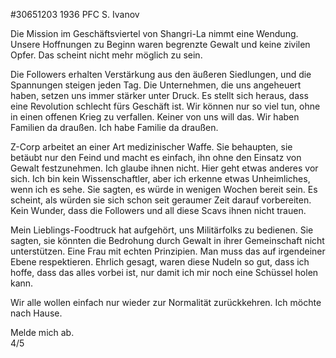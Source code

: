#30651203 1936 PFC S. Ivanov  

Die Mission im Geschäftsviertel von Shangri-La nimmt eine Wendung. Unsere Hoffnungen zu Beginn waren begrenzte Gewalt und keine zivilen Opfer. Das scheint nicht mehr möglich zu sein.

Die Followers erhalten Verstärkung aus den äußeren Siedlungen, und die Spannungen steigen jeden Tag. Die Unternehmen, die uns angeheuert haben, setzen uns immer stärker unter Druck. Es stellt sich heraus, dass eine Revolution schlecht fürs Geschäft ist. Wir können nur so viel tun, ohne in einen offenen Krieg zu verfallen. Keiner von uns will das. Wir haben Familien da draußen. Ich habe Familie da draußen.

Z-Corp arbeitet an einer Art medizinischer Waffe. Sie behaupten, sie betäubt nur den Feind und macht es einfach, ihn ohne den Einsatz von Gewalt festzunehmen. Ich glaube ihnen nicht. Hier geht etwas anderes vor sich. Ich bin kein Wissenschaftler, aber ich erkenne etwas Unheimliches, wenn ich es sehe. Sie sagten, es würde in wenigen Wochen bereit sein. Es scheint, als würden sie sich schon seit geraumer Zeit darauf vorbereiten. Kein Wunder, dass die Followers und all diese Scavs ihnen nicht trauen.

Mein Lieblings-Foodtruck hat aufgehört, uns Militärfolks zu bedienen. Sie sagten, sie könnten die Bedrohung durch Gewalt in ihrer Gemeinschaft nicht unterstützen. Eine Frau mit echten Prinzipien. Man muss das auf irgendeiner Ebene respektieren. Ehrlich gesagt, waren diese Nudeln so gut, dass ich hoffe, dass das alles vorbei ist, nur damit ich mir noch eine Schüssel holen kann.

Wir alle wollen einfach nur wieder zur Normalität zurückkehren. Ich möchte nach Hause.

Melde mich ab.  
4/5  
